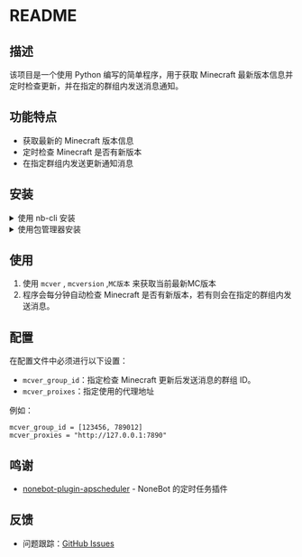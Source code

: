 # README
<!--
<div align="center">
  <img src="your_project_logo.png" alt="Logo" width="200">
</div>
-->
## 描述

该项目是一个使用 Python 编写的简单程序，用于获取 Minecraft 最新版本信息并定时检查更新，并在指定的群组内发送消息通知。

## 功能特点

- 获取最新的 Minecraft 版本信息
- 定时检查 Minecraft 是否有新版本
- 在指定群组内发送更新通知消息

## 安装

<details>
<summary>使用 nb-cli 安装</summary>
在 nonebot2 项目的根目录下打开命令行, 输入以下指令即可安装

    nb plugin install nonebot-plugin-mcversion

</details>

<details>
<summary>使用包管理器安装</summary>
在 nonebot2 项目的插件目录下, 打开命令行, 根据你使用的包管理器, 输入相应的安装命令

<details>
<summary>pip</summary>

    pip install nonebot-plugin-mcversion
</details>
<details>
<summary>pdm</summary>

    pdm add nonebot-plugin-mcversion
</details>
<details>
<summary>poetry</summary>

    poetry add nonebot-plugin-mcversion
</details>
<details>
<summary>conda</summary>

    conda install nonebot-plugin-mcversion
</details>

打开 nonebot2 项目根目录下的 `pyproject.toml` 文件, 在 `[tool.nonebot]` 部分追加写入

    plugins = ["nonebot-plugin-mcversion"]

</details>

## 使用

1. 使用 `mcver` , `mcversion` ,`MC版本` 来获取当前最新MC版本
2. 程序会每分钟自动检查 Minecraft 是否有新版本，若有则会在指定的群组内发送消息。

## 配置

在配置文件中必须进行以下设置：

- `mcver_group_id`：指定检查 Minecraft 更新后发送消息的群组 ID。
- `mcver_proixes`：指定使用的代理地址

例如：
```
mcver_group_id = [123456, 789012]
mcver_proxies = "http://127.0.0.1:7890"
```

## 鸣谢

- [nonebot-plugin-apscheduler](https://github.com/nonebot/plugin-apscheduler) - NoneBot 的定时任务插件

## 反馈

- 问题跟踪：[GitHub Issues](https://github.com/CN171-1/nonebot-plugin-mcversion/issues)
